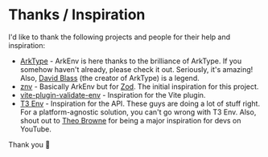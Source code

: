 # Thanks / Inspiration

I'd like to thank the following projects and people for their help and inspiration:

- [ArkType](https://arktype.dev/) - ArkEnv is here thanks to the brilliance of ArkType. If you somehow haven't already, please check it out. Seriously, it's amazing! Also, [David Blass](https://github.com/ssalbdivad) (the creator of ArkType) is a legend.
- [znv](https://github.com/lostfictions/znv) - Basically ArkEnv but for [Zod](https://zod.dev/). The initial inspiration for this project.
- [vite-plugin-validate-env](https://github.com/Julien-R44/vite-plugin-validate-env) - Inspiration for the Vite plugin.
- [T3 Env](https://env.t3.gg/) - Inspiration for the API. These guys are doing a lot of stuff right. For a platform-agnostic solution, you can't go wrong with T3 Env. Also, shout out to [Theo Browne](https://github.com/t3dotgg) for being a major inspiration for devs on YouTube.

Thank you 🙏
